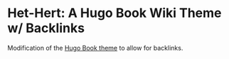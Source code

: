 # Het-Hert: A Hugo Book Wiki Theme w/ Backlinks

Modification of the [Hugo Book theme](https://github.com/alex-shpak/hugo-book) to allow for backlinks.
